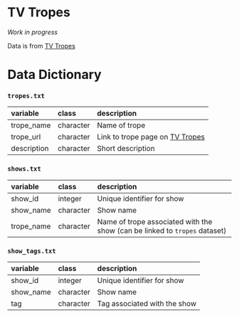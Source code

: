 # TV Tropes

*Work in progress*



Data is from [TV Tropes](https://tvtropes.org/)



# Data Dictionary

### `tropes.txt`

| variable             | class     | description                                                  |
| :------------------- | :-------- | :----------------------------------------------------------- |
| trope_name | character | Name of trope |
| trope_url | character | Link to trope page on [TV Tropes](https://tvtropes.org/) |
| description | character | Short description |



### `shows.txt`

| variable   | class     | description                                                  |
| :--------- | :-------- | :----------------------------------------------------------- |
| show_id    | integer   | Unique identifier for show                                   |
| show_name  | character | Show name                                                    |
| trope_name | character | Name of trope associated with the show (can be linked to `tropes` dataset) |




### `show_tags.txt`

| variable  | class     | description                  |
| :-------- | :-------- | :--------------------------- |
| show_id   | integer   | Unique identifier for show   |
| show_name | character | Show name                    |
| tag       | character | Tag associated with the show |
